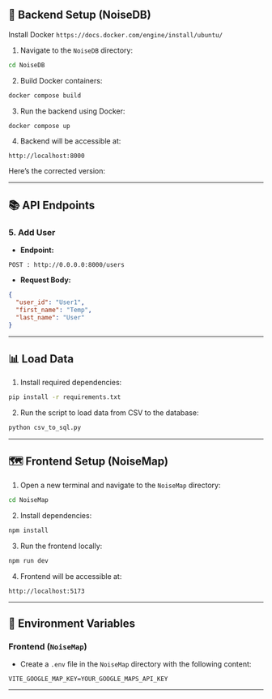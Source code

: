 
## 📡 Backend Setup (NoiseDB)

Install Docker 
`https://docs.docker.com/engine/install/ubuntu/`

1. Navigate to the `NoiseDB` directory:

```bash
cd NoiseDB
```

2. Build Docker containers:

```bash
docker compose build
```

3. Run the backend using Docker:

```bash
docker compose up
```

4. Backend will be accessible at:

```
http://localhost:8000
```

Here’s the corrected version:

---

## 📚 API Endpoints

### 5. Add User

- **Endpoint:**  
```
POST : http://0.0.0.0:8000/users
```

- **Request Body:**

```json
{
  "user_id": "User1",
  "first_name": "Temp",
  "last_name": "User"
}
```

---

## 📊 Load Data

1. Install required dependencies:

```bash
pip install -r requirements.txt
```

2. Run the script to load data from CSV to the database:

```bash
python csv_to_sql.py
```
---

## 🗺️ Frontend Setup (NoiseMap)

1. Open a new terminal and navigate to the `NoiseMap` directory:

```bash
cd NoiseMap
```

2. Install dependencies:

```bash
npm install
```

3. Run the frontend locally:

```bash
npm run dev
```

4. Frontend will be accessible at:

```
http://localhost:5173
```

---

## 🎨 Environment Variables

### Frontend (`NoiseMap`)

- Create a `.env` file in the `NoiseMap` directory with the following content:

```
VITE_GOOGLE_MAP_KEY=YOUR_GOOGLE_MAPS_API_KEY
```

---

